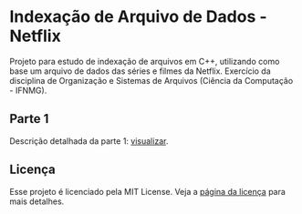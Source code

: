# Indexação de Arquivo de Dados - Netflix

Projeto para estudo de indexação de arquivos em C++, utilizando como base um arquivo de dados das séries e filmes da Netflix. Exercício da disciplina de Organização e Sistemas de Arquivos (Ciência da Computação - IFNMG).

## Parte 1

Descrição detalhada da parte 1: [visualizar](./Trabalho-Parte-1.pdf).

## Licença

Esse projeto é licenciado pela MIT License. Veja a [página da licença](https://opensource.org/licenses/MIT) para mais detalhes.